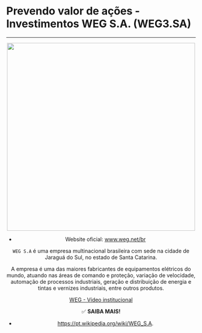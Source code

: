 # Prevendo valor de ações - Investimentos WEG S.A. (WEG3.SA)
---

<center><img src='https://upload.wikimedia.org/wikipedia/commons/thumb/d/dd/WEG_Equipamentos_El%C3%A9tricos.svg/1200px-WEG_Equipamentos_El%C3%A9tricos.svg.png' width='500'>

- Website oficial: www.weg.net/br
  
`WEG S.A` é uma empresa multinacional brasileira com sede na cidade de Jaraguá do Sul, no estado de Santa Catarina.

A empresa é uma das maiores fabricantes de equipamentos elétricos do mundo, atuando nas áreas de comando e proteção, variação de velocidade, automação de processos industriais, geração e distribuição de energia e tintas e vernizes industriais, entre outros produtos.
  
[WEG - Vídeo institucional](https://youtu.be/u5FGUIasTLM)
  
✅ **SAIBA MAIS!**
- https://pt.wikipedia.org/wiki/WEG_S.A.
